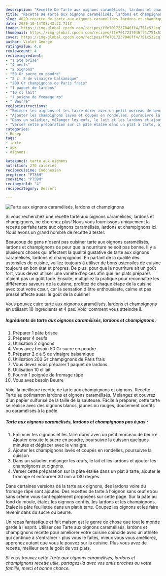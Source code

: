 ```yaml
---
description: "Recette De Tarte aux oignons caramélisés, lardons et champignons"
title: "Recette De Tarte aux oignons caramélisés, lardons et champignons"
slug: 4029-recette-de-tarte-aux-oignons-caramelises-lardons-et-champignons
date: 2020-10-14T08:43:22.711Z
image: https://img-global.cpcdn.com/recipes/ffe7017237046ff4/751x532cq70/tarte-aux-oignons-caramelises-lardons-et-champignons-photo-principale-de-la-recette.jpg
thumbnail: https://img-global.cpcdn.com/recipes/ffe7017237046ff4/751x532cq70/tarte-aux-oignons-caramelises-lardons-et-champignons-photo-principale-de-la-recette.jpg
cover: https://img-global.cpcdn.com/recipes/ffe7017237046ff4/751x532cq70/tarte-aux-oignons-caramelises-lardons-et-champignons-photo-principale-de-la-recette.jpg
author: Violet George
ratingvalue: 4.8
reviewcount: 4
recipeingredient:
- "1 pte brise"
- "4 oeufs"
- "2 oignons"
- "50 Gr sucre en poudre"
- "2 c  S de vinaigre balsamique"
- "200 Gr champignons de Paris frais"
- "1 paquet de lardons"
- "10 cl lait"
- "1 poigne de fromage rp"
- " Beurre"
recipeinstructions:
- "Emimcer les oignons et les faire dorer avec un petit morceau de beurre. Ajouter ensuite le sucre en poudre, poursuivre la cuisson quelques minutes et déglacer avec le vinaigre."
- "Ajouter les champignons lavés et coupés en rondelles, poursuivre la cuisson"
- "Dans un saladier, mélanger les œufs, le lait et les lardons et ajouter les champignons et oignons."
- "Verser cette préparation sur la pâte étalée dans un plat à tarte, ajouter le fromage et enfourner 30 mm à 180 degrés."
categories:
- Resep
tags:
- tarte
- aux
- oignons

katakunci: tarte aux oignons 
nutrition: 270 calories
recipecuisine: Indonesian
preptime: "PT36M"
cooktime: "PT59M"
recipeyield: "4"
recipecategory: Dessert

---
```



![Tarte aux oignons caramélisés, lardons et champignons](https://img-global.cpcdn.com/recipes/ffe7017237046ff4/751x532cq70/tarte-aux-oignons-caramelises-lardons-et-champignons-photo-principale-de-la-recette.jpg)

Si vous recherchez une recette tarte aux oignons caramélisés, lardons et champignons, ne cherchez plus! Nous vous fournissons uniquement la recette parfaite tarte aux oignons caramélisés, lardons et champignons ici. Nous avons un grand nombre de recette à tester.

Beaucoup de gens n'osent pas cuisiner tarte aux oignons caramélisés, lardons et champignons de peur que la nourriture ne soit pas bonne. Il y a plusieurs choses qui affectent la qualité gustative de tarte aux oignons caramélisés, lardons et champignons! En partant de la qualité des ustensiles de cuisine, veillez toujours à utiliser de bons ustensiles de cuisine toujours en bon état et propres. De plus, pour que la nourriture ait un goût fort, vous devez utiliser une variété d'épices afin que les plats préparés n'aient pas un goût fade. Ensuite, multipliez la pratique pour reconnaître les différentes saveurs de la cuisine, profitez de chaque étape de la cuisine avec tout votre cœur, car la sensation d'être enthousiaste, calme et pas pressé affecte aussi le goût de la cuisine!

<!--inarticleads1-->

Vous pouvez cuire tarte aux oignons caramélisés, lardons et champignons en utilisant 10 Ingrédients et 4 pas. Voici comment vous atteindre il.

##### Ingrédients de tarte aux oignons caramélisés, lardons et champignons :

1. Préparer 1 pâte brisée
1. Préparer 4 oeufs
1. Utilisation 2 oignons
1. Vous avez besoin 50 Gr sucre en poudre
1. Préparer 2 c à S de vinaigre balsamique
1. Utilisation 200 Gr champignons de Paris frais
1. Vous devez vous préparer 1 paquet de lardons
1. Utilisation 10 cl lait
1. Fournir 1 poignée de fromage râpé
1. Vous avez besoin  Beurre


Voici la meilleure recette de tarte aux champignons et oignons. Recette Tarte au potimarron lardons et oignons caramélisés. Mélangez et couvrez d&#39;un papier sulfurisé de la taille de la sauteuse. Facile à préparer, cette tarte se réalise avec des oignons blancs, jaunes ou rouges, doucement confits ou caramélisés à la poêle. 

<!--inarticleads2-->

##### Tarte aux oignons caramélisés, lardons et champignons pas à pas :

1. Emimcer les oignons et les faire dorer avec un petit morceau de beurre. Ajouter ensuite le sucre en poudre, poursuivre la cuisson quelques minutes et déglacer avec le vinaigre.
1. Ajouter les champignons lavés et coupés en rondelles, poursuivre la cuisson
1. Dans un saladier, mélanger les œufs, le lait et les lardons et ajouter les champignons et oignons.
1. Verser cette préparation sur la pâte étalée dans un plat à tarte, ajouter le fromage et enfourner 30 mm à 180 degrés.


Dans certaines versions de la tarte aux oignons, des lardons voire du fromage râpé sont ajoutés. Des recettes de tarte à l&#39;oignon sans œuf et/ou sans crème vous sont également proposées sur cette page. Sur la pâte au fond du moule, étalez les oignons confits, les lardons et les champignons. Etalez la pâte feuilletée dans un plat à tarte. Coupez les oignons et les faire revenir dans du sucre ou beurre. 

<!--inarticleads1-->

<p>
Un repas fantastique et fait maison est le genre de chose que tout le monde garde à l'esprit. Utiliser ces Tarte aux oignons caramélisés, lardons et champignons recette pour améliorer votre cuisine coïncide avec un athlète qui continue à s'entraîner - plus vous le faites, mieux vous vous améliorez, apprenez autant que vous le pouvez sur la cuisine. Plus vous avez de recette, meilleur sera le goût de vos plats.
</p>

<p>
<i>Si vous trouvez cette Tarte aux oignons caramélisés, lardons et champignons recette utile, partagez-la avec vos amis proches ou votre famille, merci et bonne chance.</i>
</p>
